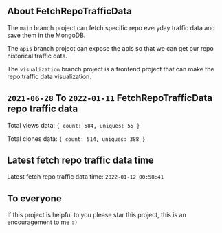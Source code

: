 ## About FetchRepoTrafficData

The `main` branch project can fetch specific repo everyday traffic data and save them in the MongoDB.

The `apis` branch project can expose the apis so that we can get our repo historical traffic data.

The `visualization` branch project is a frontend project that can make the repo traffic data visualization.

## `2021-06-28` To `2022-01-11` FetchRepoTrafficData repo traffic data

Total views data: `{ count: 584, uniques: 55 }`

Total clones data: `{ count: 514, uniques: 388 }`

## Latest fetch repo traffic data time

Latest fetch repo traffic data time: `2022-01-12 00:58:41`

## To everyone

If this project is helpful to you please star this project, this is an encouragement to me `:)`



